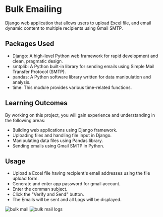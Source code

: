 # Bulk Emailing 

Django web application that allows users to upload Excel file, and email dynamic content to multiple recipients using Gmail SMTP.

## Packages Used

- Django: A high-level Python web framework for rapid development and clean, pragmatic design.
- smtplib: A Python built-in library for sending emails using Simple Mail Transfer Protocol (SMTP).
- pandas: A Python software library written for data manipulation and analysis.
- time: This module provides various time-related functions.

## Learning Outcomes

By working on this project, you will gain experience and understanding in the following areas:

- Building web applications using Django framework.
- Uploading files and handling file input in Django.
- Manipulating data files using Pandas library.
- Sending emails using Gmail SMTP in Python.

## Usage

- Upload a Excel file having recipient's email addresses using the file upload form.
- Generate and enter app password for gmail account.
- Enter the comman subject.
- Click the "Verify and Send" button.
- The Emails will be sent and all Logs will be displayed.


![bulk mail](https://i.imgur.com/DHTEzUh.png)
![bulk mail logs](https://i.imgur.com/HMFytXn.png)

